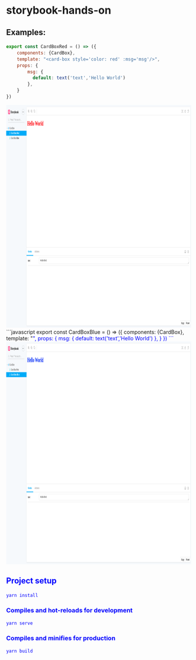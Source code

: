 # storybook-hands-on
## Examples:
```javascript
export const CardBoxRed = () => ({
    components: {CardBox},
    template: "<card-box style='color: red' :msg='msg'/>",
    props: {
        msg: {
          default: text('text','Hello World')
        },
    }
})
```
<img src="images/cardbox1.png" alt="cardbox" width="500" height="600">
```javascript
export const CardBoxBlue = () => ({
    components: {CardBox},
    template: "<card-box style='color: blue' :msg='msg'/>",
    props: {
        msg: {
          default: text('text','Hello World')
        },
    }
})
```
<img src="images/cardbox2.png" alt="cardbox" width="500" height="600">


## Project setup
```
yarn install
```

### Compiles and hot-reloads for development
```
yarn serve
```

### Compiles and minifies for production
```
yarn build
```